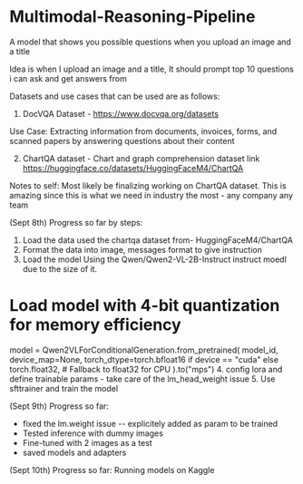 # Multimodal-Reasoning-Pipeline
A model that shows you possible questions when you upload an image and a title



Idea is when I upload an image and a title, It should prompt top 10 questions i can ask and get answers from


Datasets and use cases that can be used are as follows:

1. DocVQA Dataset - 
https://www.docvqa.org/datasets

Use Case: Extracting information from documents, invoices, forms, and scanned papers by answering 
questions about their content

2. ChartQA dataset - Chart and graph comprehension
dataset link
https://huggingface.co/datasets/HuggingFaceM4/ChartQA



Notes to self:
Most likely be finalizing working on ChartQA dataset. This is amazing since this is what we need in industry the most - any company any team

(Sept 8th)
Progress so far by steps:

1. Load the data
used the chartqa dataset from- HuggingFaceM4/ChartQA
2. Format the data into image, messages format to give instruction
3. Load the model
Using the Qwen/Qwen2-VL-2B-Instruct instruct moedl due to the size of it.
# Load model with 4-bit quantization for memory efficiency
model = Qwen2VLForConditionalGeneration.from_pretrained(
    model_id,
    device_map=None,
    torch_dtype=torch.bfloat16 if device == "cuda" else torch.float32,  # Fallback to float32 for CPU
).to("mps")
4. config lora and define trainable params -  take care of the lm_head_weight issue
5. Use sfttrainer and train the model

(Sept 9th)
Progress so far:

- fixed the lm.weight issue -- explicitely added as param to be trained
- Tested inference with dummy images
- Fine-tuned with 2 images as a test
-  saved models and adapters

(Sept 10th)
Progress so far:
Running models on Kaggle









